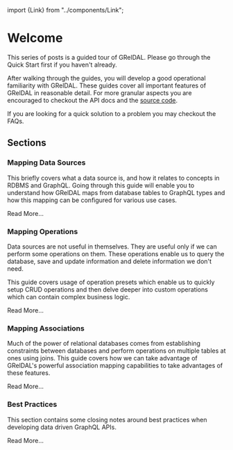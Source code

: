 import {Link} from "../components/Link";

# Welcome

This series of posts is a guided tour of GRelDAL. Please go through the <Link href="#quick-start">Quick Start</Link> first if you haven't already.

After walking through the guides, you will develop a good operational familiarity with GRelDAL. These guides cover all important features of GRelDAL in reasonable detail. For more granular aspects you are encouraged to checkout the <Link href="api">API docs</Link> and the [source code](https://github.com/gammaql/greldal).

If you are looking for a quick solution to a problem you may checkout the <Link>FAQs</Link>.

## Sections

<h3><Link>Mapping Data Sources</Link></h3>

This briefly covers what a data source is, and how it relates to concepts in RDBMS and GraphQL. Going through this guide will enable you to understand how GRelDAL maps from database tables to GraphQL types and how this mapping can be configured for various use cases.

<Link href="mapping-data-sources">Read More...</Link>

<h3><Link>Mapping Operations</Link></h3>

Data sources are not useful in themselves. They are useful only if we can perform some operations on them. These operations enable us to query the database, save and update information and delete information we don't need.

This guide covers usage of operation presets which enable us to quickly setup CRUD operations and then delve deeper into custom operations which can contain complex business logic.

<Link href="mapping-operations">Read More...</Link>

<h3><Link>Mapping Associations</Link></h3>

Much of the power of relational databases comes from establishing constraints between databases and perform operations on multiple tables at ones using joins. This guide covers how we can take advantage of GRelDAL's powerful association mapping capabilities to take advantages of these features.

<Link href="mapping-associations">Read More...</Link>

<h3><Link>Best Practices</Link></h3>

This section contains some closing notes around best practices when developing data driven GraphQL APIs.

<Link href="best-practices">Read More...</Link>
